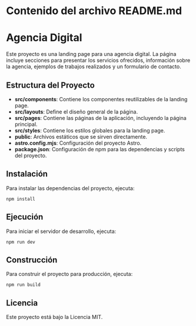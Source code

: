# Contenido del archivo README.md

# Agencia Digital

Este proyecto es una landing page para una agencia digital. La página incluye secciones para presentar los servicios ofrecidos, información sobre la agencia, ejemplos de trabajos realizados y un formulario de contacto.

## Estructura del Proyecto

- **src/components**: Contiene los componentes reutilizables de la landing page.
- **src/layouts**: Define el diseño general de la página.
- **src/pages**: Contiene las páginas de la aplicación, incluyendo la página principal.
- **src/styles**: Contiene los estilos globales para la landing page.
- **public**: Archivos estáticos que se sirven directamente.
- **astro.config.mjs**: Configuración del proyecto Astro.
- **package.json**: Configuración de npm para las dependencias y scripts del proyecto.

## Instalación

Para instalar las dependencias del proyecto, ejecuta:

```
npm install
```

## Ejecución

Para iniciar el servidor de desarrollo, ejecuta:

```
npm run dev
```

## Construcción

Para construir el proyecto para producción, ejecuta:

```
npm run build
```

## Licencia

Este proyecto está bajo la Licencia MIT.
